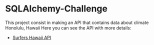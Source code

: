 # SQLAlchemy-Challenge

This project consist in making an API that contains data about climate Honolulu, Hawaii
Here you can see the API with more details:
- [Surfers Hawaii API](https://enr1qu319-api-hawaii-climate.herokuapp.com "API")

